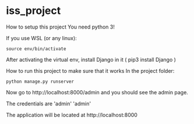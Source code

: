 # iss_project

How to setup this project
You need python 3!

If you use WSL (or any linux):

```source env/bin/activate```

After activating the virtual env, install Django in it ( pip3 install Django )

How to run this project to make sure that it works
In the project folder:

```python manage.py runserver```

Now go to http://localhost:8000/admin and you should see the admin page.

The credentials are 'admin' 'admin'

The application will be located at http://localhost:8000
